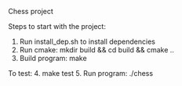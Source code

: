 Chess project

Steps to start with the project:
1. Run install_dep.sh to install dependencies
2. Run cmake: mkdir build && cd build && cmake ..
3. Build program: make

To test:
4. make test
5. Run program: ./chess